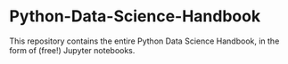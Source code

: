 # Python-Data-Science-Handbook
This repository contains the entire Python Data Science Handbook, in the form of (free!) Jupyter notebooks.
